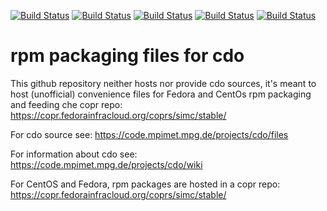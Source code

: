 [![Build Status](https://simc.arpae.it/moncic-ci/cdo-rpm/centos7.png)](https://simc.arpae.it/moncic-ci/cdo-rpm/)
[![Build Status](https://simc.arpae.it/moncic-ci/cdo-rpm/centos8.png)](https://simc.arpae.it/moncic-ci/cdo-rpm/)
[![Build Status](https://simc.arpae.it/moncic-ci/cdo-rpm/fedora34.png)](https://simc.arpae.it/moncic-ci/cdo-rpm/)
[![Build Status](https://simc.arpae.it/moncic-ci/cdo-rpm/fedora36.png)](https://simc.arpae.it/moncic-ci/cdo-rpm/)
[![Build Status](https://copr.fedorainfracloud.org/coprs/simc/stable/package/cdo/status_image/last_build.png)](https://copr.fedorainfracloud.org/coprs/simc/stable/package/cdo/)

# rpm packaging files for cdo

This github repository neither hosts nor provide cdo sources, it's meant to
host (unofficial) convenience files for Fedora and CentOs rpm packaging and
feeding che copr repo: https://copr.fedorainfracloud.org/coprs/simc/stable/

For cdo source see: https://code.mpimet.mpg.de/projects/cdo/files

For information about cdo see: https://code.mpimet.mpg.de/projects/cdo/wiki

For CentOS and Fedora, rpm packages are hosted in a copr repo:
https://copr.fedorainfracloud.org/coprs/simc/stable/
